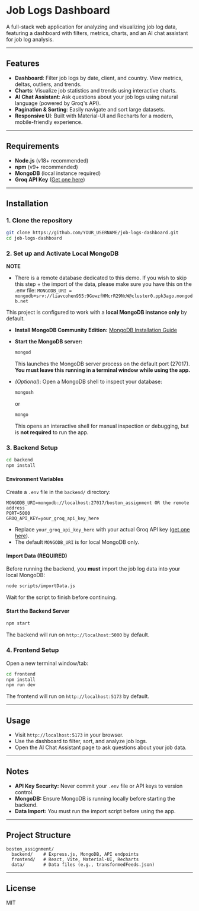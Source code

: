 # Job Logs Dashboard

A full-stack web application for analyzing and visualizing job log data, featuring a dashboard with filters, metrics, charts, and an AI chat assistant for job log analysis.

---

## Features

- **Dashboard**: Filter job logs by date, client, and country. View metrics, deltas, outliers, and trends.
- **Charts**: Visualize job statistics and trends using interactive charts.
- **AI Chat Assistant**: Ask questions about your job logs using natural language (powered by Groq's API).
- **Pagination & Sorting**: Easily navigate and sort large datasets.
- **Responsive UI**: Built with Material-UI and Recharts for a modern, mobile-friendly experience.

---

## Requirements

- **Node.js** (v18+ recommended)
- **npm** (v9+ recommended)
- **MongoDB** (local instance required)
- **Groq API Key** ([Get one here](https://console.groq.com/keys))

---

## Installation

### 1. Clone the repository

```sh
git clone https://github.com/YOUR_USERNAME/job-logs-dashboard.git
cd job-logs-dashboard
```

### 2. Set up and Activate Local MongoDB
**NOTE** 
- There is a remote database dedicated to this demo. If you wish to skip this step + the import of the data, please make sure you have this on the .env file:
```MONGODB_URI = mongodb+srv://liavcohen955:9GowzfHMcrR29NcW@cluster0.ppk3ago.mongodb.net```

This project is configured to work with a **local MongoDB instance only** by default.

- **Install MongoDB Community Edition:**
  [MongoDB Installation Guide](https://www.mongodb.com/docs/manual/installation/)

- **Start the MongoDB server:**
  ```sh
  mongod
  ```
  This launches the MongoDB server process on the default port (27017). **You must leave this running in a terminal window while using the app.**

- *(Optional)*: Open a MongoDB shell to inspect your database:
  ```sh
  mongosh
  ```
  or
  ```sh
  mongo
  ```
  This opens an interactive shell for manual inspection or debugging, but is **not required** to run the app.

### 3. Backend Setup

```sh
cd backend
npm install
```

#### Environment Variables

Create a `.env` file in the `backend/` directory:

```
MONGODB_URI=mongodb://localhost:27017/boston_assignment OR the remote address
PORT=5000
GROQ_API_KEY=your_groq_api_key_here
```

- Replace `your_groq_api_key_here` with your actual Groq API key ([get one here](https://console.groq.com/keys)).
- The default `MONGODB_URI` is for local MongoDB only.

#### Import Data (REQUIRED)

Before running the backend, you **must** import the job log data into your local MongoDB:

```sh
node scripts/importData.js
```

Wait for the script to finish before continuing.

#### Start the Backend Server

```sh
npm start
```
The backend will run on `http://localhost:5000` by default.

### 4. Frontend Setup

Open a new terminal window/tab:

```sh
cd frontend
npm install
npm run dev
```
The frontend will run on `http://localhost:5173` by default.

---

## Usage

- Visit `http://localhost:5173` in your browser.
- Use the dashboard to filter, sort, and analyze job logs.
- Open the AI Chat Assistant page to ask questions about your job data.

---

## Notes

- **API Key Security:** Never commit your `.env` file or API keys to version control.
- **MongoDB:** Ensure MongoDB is running locally before starting the backend.
- **Data Import:** You must run the import script before using the app.

---

## Project Structure

```
boston_assignment/
  backend/    # Express.js, MongoDB, API endpoints
  frontend/   # React, Vite, Material-UI, Recharts
  data/       # Data files (e.g., transformedFeeds.json)
```

---

## License

MIT
